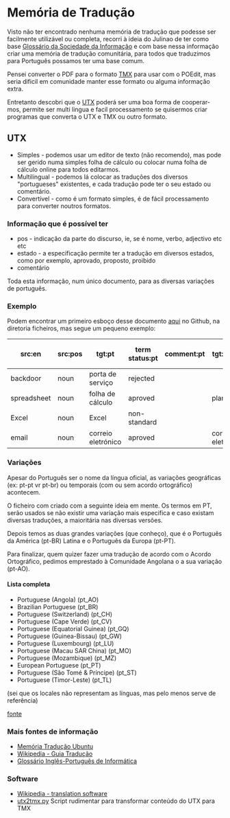 # Memória de Tradução
Visto não ter encontrado nenhuma memória de tradução que podesse ser facilmente utilizável ou completa, recorri à ideia do Julinao de ter como base [Glossário da Sociedade da Informação](https://apdsi.pt/glossario/) e com base nessa informação criar uma memória de tradução comunitária, para todos que traduzimos para Português possamos ter uma base comum.

Pensei converter o PDF para o formato [TMX](https://en.wikipedia.org/wiki/Translation_Memory_eXchange) para usar com o POEdit, mas seria dificil em comunidade manter esse formato ou alguma informação extra.

Entretanto descobri que o [UTX](https://aamt.info/english/about/) poderá ser uma boa forma de cooperar-mos, permite ser multi lingua e facil processamento se quisermos criar programas que converta o UTX e TMX ou outro formato.

## UTX

- Simples - podemos usar um editor de texto (não recomendo), mas pode ser gerido numa simples folha de cálculo ou colocar numa folha de cálculo online para todos editarmos.
- Multilingual - podemos lá colocar as traduções dos diversos "portugueses" existentes, e cada tradução pode ter o seu estado ou comentário.
- Convertível - como é um formato simples, é de fácil processamento para converter noutros formatos.

### Informação que é possível ter

- pos - indicação da parte do discurso, ie, se é nome, verbo, adjectivo etc etc
- estado - a especificação permite ter a tradução em diversos estados, como por exemplo, aprovado, proposto, proibido
- comentário
    
Toda esta informação, num único documento, para as diversas variações de português.


### Exemplo

Podem encontrar um primeiro esboço desse documento [aqui](https://github.com/flippipe/tradu-pt/ficheiros/Dicionario.utx.tsv) no Github, na diretoria ficheiros, mas segue um pequeno exemplo:

|src:en|src:pos|tgt:pt|term status:pt|comment:pt|tgt:pt-BR|term status:pt-BR|comment:pt-BR|tgt:pt-PT|term status:pt-PT|comment:pt-PT|tgt:pt-AO|term status:pt-AO|comment:pt-AO|concept id|
|---|---|---|---|---|---|---|---|---|---|---|---|---|---|---|
|backdoor|noun|porta de serviço|rejected||||||||||||
|spreadsheet|noun|folha de cálculo|aproved||planilha|aproved|||||||||
|Excel|noun|Excel|non-standard||||||||||||
|e­mail|noun|correio eletrónico|aproved||correio eletrônico|aproved|||||||||


### Variações

Apesar do Português ser o nome da língua oficial, as variações geográficas (ex: pt-pt vr pt-br) ou temporais (com ou sem acordo ortográfico) acontecem.

O ficheiro com criado com a seguinte ideia em mente. Os termos em PT, serão usados se não existir uma variação mais especifica e caso existam diversas traduções, a maioritária nas diversas versões.

Depois temos as duas grandes variações (que conheço), que é o Português da América (pt-BR) Latina e o Português da Europa (pt-PT).

Para finalizar, quem quizer fazer uma tradução de acordo com o Acordo Ortográfico, pedimos emprestado à Comunidade Angolana o a sua variação (pt-AO).

#### Lista completa

- Portuguese (Angola) (pt_AO)
- Brazilian Portuguese (pt_BR)
- Portuguese (Switzerland) (pt_CH)
- Portuguese (Cape Verde) (pt_CV)
- Portuguese (Equatorial Guinea) (pt_GQ)
- Portuguese (Guinea-Bissau) (pt_GW)
- Portuguese (Luxembourg) (pt_LU)
- Portuguese (Macau SAR China) (pt_MO)
- Portuguese (Mozambique) (pt_MZ)
- European Portuguese (pt_PT)
- Portuguese (São Tomé & Príncipe) (pt_ST)
- Portuguese (Timor-Leste) (pt_TL)

(sei que os locales não representam as línguas, mas pelo menos serve de referência)

[fonte](https://www.localeplanet.com/icu/pt/index.html)

### Mais fontes de informação

* [Memória Tradução Ubuntu](https://wiki.ubuntu.com/PortugalTeam/TranslationMemory)
* [Wikipedia - Guia Tradução](https://pt.wikipedia.org/wiki/Ajuda:Guia_de_tradu%C3%A7%C3%A3o/Lista_de_termos_t%C3%A9cnicos_de_inform%C3%A1tica)
* [Glossário Inglês-Português de Informática](https://quark.fe.up.pt/cgi-bin/orca/glossario)

### Software

* [Wikipedia - translation software](https://en.wikipedia.org/wiki/List_of_translation_software)
* [utx2tmx.py](https://github.com/flippipe/tradu-pt/scripts/utx2tmx.py) Script rudimentar para transformar conteúdo do UTX para TMX
